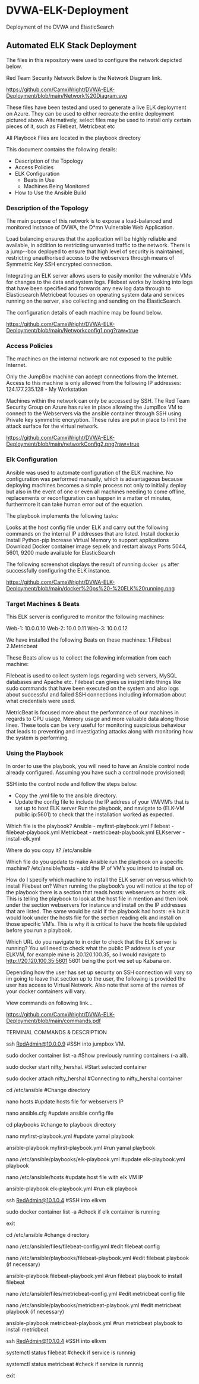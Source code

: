 # DVWA-ELK-Deployment
Deployment of the DVWA and ElasticSearch
## Automated ELK Stack Deployment

The files in this repository were used to configure the network depicted below.

Red Team Security Network
Below is the Network Diagram link.

https://github.com/CamxWright/DVWA-ELK-Deployment/blob/main/Network%20Diagram.svg


These files have been tested and used to generate a live ELK deployment on Azure. They can be used to either recreate the entire deployment pictured above. Alternatively, select files may be used to install only certain pieces of it, such as Filebeat, Metricbeat etc

All Playbook Files are located in the playbook directory

This document contains the following details:
- Description of the Topology
- Access Policies
- ELK Configuration
  - Beats in Use
  - Machines Being Monitored
- How to Use the Ansible Build


### Description of the Topology

The main purpose of this network is to expose a load-balanced and monitored instance of DVWA, the D*mn Vulnerable Web Application.

Load balancing ensures that the application will be highly reliable and available, in addition to restricting unwanted traffic to the network.
There is a jump--box deployed to ensure that high level of security is maintained, restricting unauthorised access to the webservers through means of Symmetric Key SSH encrypted connection.   

Integrating an ELK server allows users to easily monitor the vulnerable VMs for changes to the data and system logs.
Filebeat works by looking into logs that have been specified and forwards any new log data through to Elasticsearch 
Metricbeat focuses on operating system data and services running on the server, also collecting and sending on the ElasticSearch.

The configuration details of each machine may be found below.


https://github.com/CamxWright/DVWA-ELK-Deployment/blob/main/Networkconfig1.png?raw=true


### Access Policies

The machines on the internal network are not exposed to the public Internet. 

Only the JumpBox machine can accept connections from the Internet. Access to this machine is only allowed from the following IP addresses:
124.177.235.128 - My Workstation

Machines within the network can only be accessed by SSH. The Red Team Security Group on Azure has rules in place allowing the JumpBox VM to connect to the Webservers via the ansible container through SSH using Private key symmetric encryption. These rules are put in place to limit the attack surface for the virtual network.

https://github.com/CamxWright/DVWA-ELK-Deployment/blob/main/networkConfig2.png?raw=true

### Elk Configuration

Ansible was used to automate configuration of the ELK machine. No configuration was performed manually, which is advantageous because deploying machines becomes a simple process not only to initially deploy but also in the event of one or even all machines needing to come offline, replacements or reconfiguration can happen in a matter of minutes, furthermore it can take human error out of the equation.


The playbook implements the following tasks:

Looks at the host config file under ELK and carry out the following commands on the internal IP addresses that are listed.
Install docker.io
Install Python-pip
Increase Virtual Memory to support applications
Download Docker container image sep:elk and restart always
Ports 5044, 5601, 9200 made available for ElasticSearch


The following screenshot displays the result of running `docker ps` after successfully configuring the ELK instance.

https://github.com/CamxWright/DVWA-ELK-Deployment/blob/main/docker%20ps%20-%20ELK%20running.png


### Target Machines & Beats
This ELK server is configured to monitor the following machines:

Web-1: 10.0.0.10
Web-2: 10.0.0.11
Web-3: 10.0.0.12


We have installed the following Beats on these machines:
1.Filebeat
2.Metricbeat

These Beats allow us to collect the following information from each machine:

Filebeat is used to collect system logs regarding web servers, MySQL databases and Apache etc. Filebeat can gives us insight into things like sudo commands that have been executed on the system and also logs about successful and failed SSH connections including information about what credentials were used.

MetricBeat is focused more about the performance of our machines in regards to CPU usage, Memory usage and more valuable data along those lines. These tools can be very useful for monitoring suspicious behaviour that leads to preventing and investigating attacks along with monitoring how the system is performing.

### Using the Playbook
In order to use the playbook, you will need to have an Ansible control node already configured. Assuming you have such a control node provisioned: 

SSH into the control node and follow the steps below:
- Copy the .yml file to the ansible directory.
- Update the config file to include the IP address of your VM/VM’s that is set up to host ELK server
Run the playbook, and navigate to (ELK-VM public ip:5601) to check that the installation worked as expected.


Which file is the playbook? 
Ansible - myfirst-playbook.yml
Filebeat - filebeat-playbook.yml
Metricbeat - metricbeat-playbook.yml
ELKserver - install-elk.yml

Where do you copy it?
/etc/ansible

Which file do you update to make Ansible run the playbook on a specific machine? 
/etc/ansible/hosts - add the IP of VM’s you intend to install on.

How do I specify which machine to install the ELK server on versus which to install Filebeat on?
When running the playbook’s you will notice at the top of the playbook there is a section that reads hosts: webservers or hosts: elk. This is telling the playbook to look at the host file in mention and then look under the section webservers for instance and install on the IP addresses that are listed. The same would be said if the playbook had hosts: elk but it would look under the hosts file for the section reading elk and install on those specific VM’s. This is why it is critical to have the hosts file updated before you run a playbook.


Which URL do you navigate to in order to check that the ELK server is running?
 You will need to check what the public IP address is of your ELKVM, for example mine is 20.120.100.35, so I would navigate to http://20.120.100.35:5601 
5601 being the port we set up Kabana on.


Depending how the user has set up security on SSH connection will vary so im going to leave that section up to the user, the following is provided the user has access to Virtual Network. Also note that some of the names of your docker containers will vary.

View commands on following link...

https://github.com/CamxWright/DVWA-ELK-Deployment/blob/main/commands.pdf

TERMINAL COMMANDS	&                                             DESCRIPTION

ssh RedAdmin@10.0.0.9	                                    #SSH into jumpbox VM.

sudo docker container list -a                             #Show previously running containers (-a all).

sudo docker start nifty_hershal.                        	#Start selected container 

sudo docker attach nifty_hershal	                        #Connecting to nifty_hershal container

cd /etc/ansible	                                          #Change directory

nano hosts	                                              #update hosts file for webservers IP

nano ansible.cfg	                                        #update ansible config file

cd playbooks	                                            #change to playbook directory

nano myfirst-playbook.yml	                                #update yamal playbook

ansible-playbook myfirst-playbook.yml	                    #run yamal playbook

nano /etc/ansible/playbooks/elk-playbook.yml	            #update elk-playbook.yml playbook

nano /etc/ansible/hosts	                                  #update host file with elk VM IP

ansible-playbook elk-playbook.yml	                        #run elk playbook 

ssh RedAdmin@10.1.0.4	                                    #SSH into elkvm 

sudo docker container list -a 	                          #check if elk container is running 

exit	

cd /etc/ansible	                                          #change directory

nano /etc/ansible/files/filebeat-config.yml	              #edit filebeat config 

nano /etc/ansible/playbooks/filebeat-playbook.yml	        #edit filebeat playbook (if necessary)

ansible-playbook filebeat-playbook.yml	                  #run filebeat playbook to install filebeat

nano /etc/ansible/files/metricbeat-config.yml	            #edit metricbeat config file 

nano /etc/ansible/playbooks/metricbeat-playbook.yml	      #edit metricbeat playbook (if necessary)

ansible-playbook metricbeat-playbook.yml	                #run metricbeat playbook to install metricbeat

ssh RedAdmin@10.1.0.4	                                    #SSH into elkvm 

systemctl status filebeat	                                #check if service is runnnig

systemctl status metricbeat	                              #check if service is runnnig

exit	
